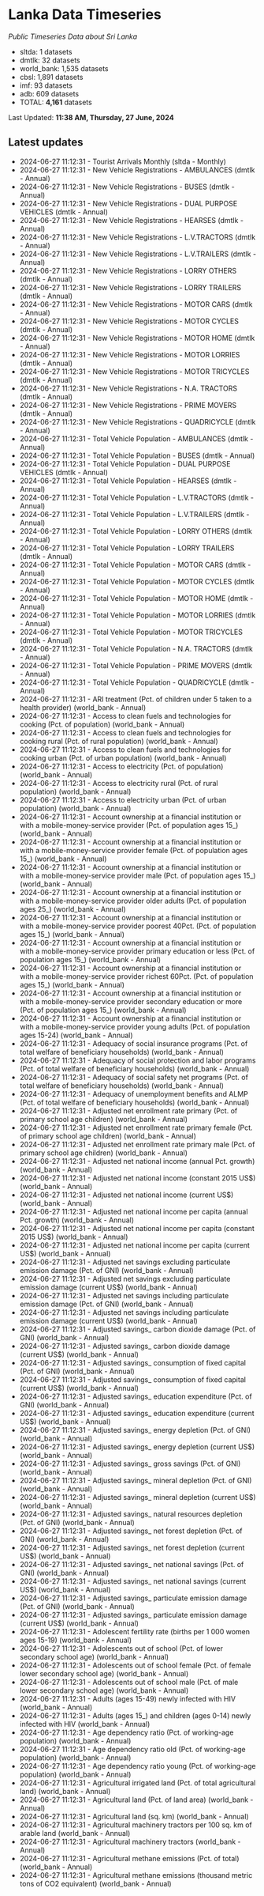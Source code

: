 # Lanka Data Timeseries
*Public Timeseries Data about Sri Lanka*

* sltda: 1 datasets
* dmtlk: 32 datasets
* world_bank: 1,535 datasets
* cbsl: 1,891 datasets
* imf: 93 datasets
* adb: 609 datasets
* TOTAL: **4,161** datasets

Last Updated: **11:38 AM, Thursday, 27 June, 2024**

## Latest updates

* 2024-06-27 11:12:31 - Tourist Arrivals Monthly (sltda - Monthly)
* 2024-06-27 11:12:31 - New Vehicle Registrations - AMBULANCES (dmtlk - Annual)
* 2024-06-27 11:12:31 - New Vehicle Registrations - BUSES (dmtlk - Annual)
* 2024-06-27 11:12:31 - New Vehicle Registrations - DUAL PURPOSE VEHICLES (dmtlk - Annual)
* 2024-06-27 11:12:31 - New Vehicle Registrations - HEARSES (dmtlk - Annual)
* 2024-06-27 11:12:31 - New Vehicle Registrations - L.V.TRACTORS (dmtlk - Annual)
* 2024-06-27 11:12:31 - New Vehicle Registrations - L.V.TRAILERS (dmtlk - Annual)
* 2024-06-27 11:12:31 - New Vehicle Registrations - LORRY OTHERS (dmtlk - Annual)
* 2024-06-27 11:12:31 - New Vehicle Registrations - LORRY TRAILERS (dmtlk - Annual)
* 2024-06-27 11:12:31 - New Vehicle Registrations - MOTOR CARS (dmtlk - Annual)
* 2024-06-27 11:12:31 - New Vehicle Registrations - MOTOR CYCLES (dmtlk - Annual)
* 2024-06-27 11:12:31 - New Vehicle Registrations - MOTOR HOME (dmtlk - Annual)
* 2024-06-27 11:12:31 - New Vehicle Registrations - MOTOR LORRIES (dmtlk - Annual)
* 2024-06-27 11:12:31 - New Vehicle Registrations - MOTOR TRICYCLES (dmtlk - Annual)
* 2024-06-27 11:12:31 - New Vehicle Registrations - N.A. TRACTORS (dmtlk - Annual)
* 2024-06-27 11:12:31 - New Vehicle Registrations - PRIME MOVERS (dmtlk - Annual)
* 2024-06-27 11:12:31 - New Vehicle Registrations - QUADRICYCLE (dmtlk - Annual)
* 2024-06-27 11:12:31 - Total Vehicle Population - AMBULANCES (dmtlk - Annual)
* 2024-06-27 11:12:31 - Total Vehicle Population - BUSES (dmtlk - Annual)
* 2024-06-27 11:12:31 - Total Vehicle Population - DUAL PURPOSE VEHICLES (dmtlk - Annual)
* 2024-06-27 11:12:31 - Total Vehicle Population - HEARSES (dmtlk - Annual)
* 2024-06-27 11:12:31 - Total Vehicle Population - L.V.TRACTORS (dmtlk - Annual)
* 2024-06-27 11:12:31 - Total Vehicle Population - L.V.TRAILERS (dmtlk - Annual)
* 2024-06-27 11:12:31 - Total Vehicle Population - LORRY OTHERS (dmtlk - Annual)
* 2024-06-27 11:12:31 - Total Vehicle Population - LORRY TRAILERS (dmtlk - Annual)
* 2024-06-27 11:12:31 - Total Vehicle Population - MOTOR CARS (dmtlk - Annual)
* 2024-06-27 11:12:31 - Total Vehicle Population - MOTOR CYCLES (dmtlk - Annual)
* 2024-06-27 11:12:31 - Total Vehicle Population - MOTOR HOME (dmtlk - Annual)
* 2024-06-27 11:12:31 - Total Vehicle Population - MOTOR LORRIES (dmtlk - Annual)
* 2024-06-27 11:12:31 - Total Vehicle Population - MOTOR TRICYCLES (dmtlk - Annual)
* 2024-06-27 11:12:31 - Total Vehicle Population - N.A. TRACTORS (dmtlk - Annual)
* 2024-06-27 11:12:31 - Total Vehicle Population - PRIME MOVERS (dmtlk - Annual)
* 2024-06-27 11:12:31 - Total Vehicle Population - QUADRICYCLE (dmtlk - Annual)
* 2024-06-27 11:12:31 - ARI treatment (Pct. of children under 5 taken to a health provider) (world_bank - Annual)
* 2024-06-27 11:12:31 - Access to clean fuels and technologies for cooking (Pct. of population) (world_bank - Annual)
* 2024-06-27 11:12:31 - Access to clean fuels and technologies for cooking rural (Pct. of rural population) (world_bank - Annual)
* 2024-06-27 11:12:31 - Access to clean fuels and technologies for cooking urban (Pct. of urban population) (world_bank - Annual)
* 2024-06-27 11:12:31 - Access to electricity (Pct. of population) (world_bank - Annual)
* 2024-06-27 11:12:31 - Access to electricity rural (Pct. of rural population) (world_bank - Annual)
* 2024-06-27 11:12:31 - Access to electricity urban (Pct. of urban population) (world_bank - Annual)
* 2024-06-27 11:12:31 - Account ownership at a financial institution or with a mobile-money-service provider (Pct. of population ages 15_) (world_bank - Annual)
* 2024-06-27 11:12:31 - Account ownership at a financial institution or with a mobile-money-service provider female (Pct. of population ages 15_) (world_bank - Annual)
* 2024-06-27 11:12:31 - Account ownership at a financial institution or with a mobile-money-service provider male (Pct. of population ages 15_) (world_bank - Annual)
* 2024-06-27 11:12:31 - Account ownership at a financial institution or with a mobile-money-service provider older adults (Pct. of population ages 25_) (world_bank - Annual)
* 2024-06-27 11:12:31 - Account ownership at a financial institution or with a mobile-money-service provider poorest 40Pct. (Pct. of population ages 15_) (world_bank - Annual)
* 2024-06-27 11:12:31 - Account ownership at a financial institution or with a mobile-money-service provider primary education or less (Pct. of population ages 15_) (world_bank - Annual)
* 2024-06-27 11:12:31 - Account ownership at a financial institution or with a mobile-money-service provider richest 60Pct. (Pct. of population ages 15_) (world_bank - Annual)
* 2024-06-27 11:12:31 - Account ownership at a financial institution or with a mobile-money-service provider secondary education or more (Pct. of population ages 15_) (world_bank - Annual)
* 2024-06-27 11:12:31 - Account ownership at a financial institution or with a mobile-money-service provider young adults (Pct. of population ages 15-24) (world_bank - Annual)
* 2024-06-27 11:12:31 - Adequacy of social insurance programs (Pct. of total welfare of beneficiary households) (world_bank - Annual)
* 2024-06-27 11:12:31 - Adequacy of social protection and labor programs (Pct. of total welfare of beneficiary households) (world_bank - Annual)
* 2024-06-27 11:12:31 - Adequacy of social safety net programs (Pct. of total welfare of beneficiary households) (world_bank - Annual)
* 2024-06-27 11:12:31 - Adequacy of unemployment benefits and ALMP (Pct. of total welfare of beneficiary households) (world_bank - Annual)
* 2024-06-27 11:12:31 - Adjusted net enrollment rate primary (Pct. of primary school age children) (world_bank - Annual)
* 2024-06-27 11:12:31 - Adjusted net enrollment rate primary female (Pct. of primary school age children) (world_bank - Annual)
* 2024-06-27 11:12:31 - Adjusted net enrollment rate primary male (Pct. of primary school age children) (world_bank - Annual)
* 2024-06-27 11:12:31 - Adjusted net national income (annual Pct. growth) (world_bank - Annual)
* 2024-06-27 11:12:31 - Adjusted net national income (constant 2015 US$) (world_bank - Annual)
* 2024-06-27 11:12:31 - Adjusted net national income (current US$) (world_bank - Annual)
* 2024-06-27 11:12:31 - Adjusted net national income per capita (annual Pct. growth) (world_bank - Annual)
* 2024-06-27 11:12:31 - Adjusted net national income per capita (constant 2015 US$) (world_bank - Annual)
* 2024-06-27 11:12:31 - Adjusted net national income per capita (current US$) (world_bank - Annual)
* 2024-06-27 11:12:31 - Adjusted net savings excluding particulate emission damage (Pct. of GNI) (world_bank - Annual)
* 2024-06-27 11:12:31 - Adjusted net savings excluding particulate emission damage (current US$) (world_bank - Annual)
* 2024-06-27 11:12:31 - Adjusted net savings including particulate emission damage (Pct. of GNI) (world_bank - Annual)
* 2024-06-27 11:12:31 - Adjusted net savings including particulate emission damage (current US$) (world_bank - Annual)
* 2024-06-27 11:12:31 - Adjusted savings_ carbon dioxide damage (Pct. of GNI) (world_bank - Annual)
* 2024-06-27 11:12:31 - Adjusted savings_ carbon dioxide damage (current US$) (world_bank - Annual)
* 2024-06-27 11:12:31 - Adjusted savings_ consumption of fixed capital (Pct. of GNI) (world_bank - Annual)
* 2024-06-27 11:12:31 - Adjusted savings_ consumption of fixed capital (current US$) (world_bank - Annual)
* 2024-06-27 11:12:31 - Adjusted savings_ education expenditure (Pct. of GNI) (world_bank - Annual)
* 2024-06-27 11:12:31 - Adjusted savings_ education expenditure (current US$) (world_bank - Annual)
* 2024-06-27 11:12:31 - Adjusted savings_ energy depletion (Pct. of GNI) (world_bank - Annual)
* 2024-06-27 11:12:31 - Adjusted savings_ energy depletion (current US$) (world_bank - Annual)
* 2024-06-27 11:12:31 - Adjusted savings_ gross savings (Pct. of GNI) (world_bank - Annual)
* 2024-06-27 11:12:31 - Adjusted savings_ mineral depletion (Pct. of GNI) (world_bank - Annual)
* 2024-06-27 11:12:31 - Adjusted savings_ mineral depletion (current US$) (world_bank - Annual)
* 2024-06-27 11:12:31 - Adjusted savings_ natural resources depletion (Pct. of GNI) (world_bank - Annual)
* 2024-06-27 11:12:31 - Adjusted savings_ net forest depletion (Pct. of GNI) (world_bank - Annual)
* 2024-06-27 11:12:31 - Adjusted savings_ net forest depletion (current US$) (world_bank - Annual)
* 2024-06-27 11:12:31 - Adjusted savings_ net national savings (Pct. of GNI) (world_bank - Annual)
* 2024-06-27 11:12:31 - Adjusted savings_ net national savings (current US$) (world_bank - Annual)
* 2024-06-27 11:12:31 - Adjusted savings_ particulate emission damage (Pct. of GNI) (world_bank - Annual)
* 2024-06-27 11:12:31 - Adjusted savings_ particulate emission damage (current US$) (world_bank - Annual)
* 2024-06-27 11:12:31 - Adolescent fertility rate (births per 1 000 women ages 15-19) (world_bank - Annual)
* 2024-06-27 11:12:31 - Adolescents out of school (Pct. of lower secondary school age) (world_bank - Annual)
* 2024-06-27 11:12:31 - Adolescents out of school female (Pct. of female lower secondary school age) (world_bank - Annual)
* 2024-06-27 11:12:31 - Adolescents out of school male (Pct. of male lower secondary school age) (world_bank - Annual)
* 2024-06-27 11:12:31 - Adults (ages 15-49) newly infected with HIV (world_bank - Annual)
* 2024-06-27 11:12:31 - Adults (ages 15_) and children (ages 0-14) newly infected with HIV (world_bank - Annual)
* 2024-06-27 11:12:31 - Age dependency ratio (Pct. of working-age population) (world_bank - Annual)
* 2024-06-27 11:12:31 - Age dependency ratio old (Pct. of working-age population) (world_bank - Annual)
* 2024-06-27 11:12:31 - Age dependency ratio young (Pct. of working-age population) (world_bank - Annual)
* 2024-06-27 11:12:31 - Agricultural irrigated land (Pct. of total agricultural land) (world_bank - Annual)
* 2024-06-27 11:12:31 - Agricultural land (Pct. of land area) (world_bank - Annual)
* 2024-06-27 11:12:31 - Agricultural land (sq. km) (world_bank - Annual)
* 2024-06-27 11:12:31 - Agricultural machinery tractors per 100 sq. km of arable land (world_bank - Annual)
* 2024-06-27 11:12:31 - Agricultural machinery tractors (world_bank - Annual)
* 2024-06-27 11:12:31 - Agricultural methane emissions (Pct. of total) (world_bank - Annual)
* 2024-06-27 11:12:31 - Agricultural methane emissions (thousand metric tons of CO2 equivalent) (world_bank - Annual)
